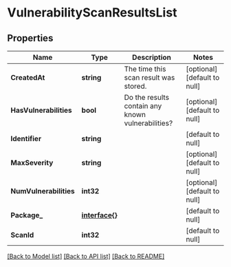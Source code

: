 # VulnerabilityScanResultsList

## Properties
Name | Type | Description | Notes
------------ | ------------- | ------------- | -------------
**CreatedAt** | **string** | The time this scan result was stored. | [optional] [default to null]
**HasVulnerabilities** | **bool** | Do the results contain any known vulnerabilities? | [optional] [default to null]
**Identifier** | **string** |  | [default to null]
**MaxSeverity** | **string** |  | [optional] [default to null]
**NumVulnerabilities** | **int32** |  | [optional] [default to null]
**Package_** | [**interface{}**](interface{}.md) |  | [default to null]
**ScanId** | **int32** |  | [default to null]

[[Back to Model list]](../README.md#documentation-for-models) [[Back to API list]](../README.md#documentation-for-api-endpoints) [[Back to README]](../README.md)



